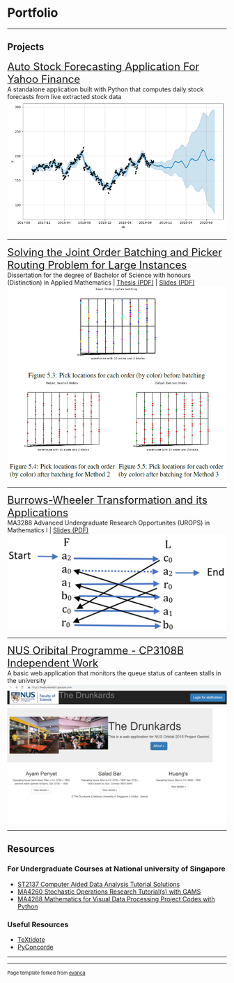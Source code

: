 # Portfolio

---

## Projects 

[<font size="5">Auto Stock Forecasting Application For Yahoo Finance</font>](https://https://weihao94.github.io/auto-stock-forecasting-app/)
<br>
A standalone application built with Python that computes daily stock forecasts from live extracted stock data
<br>
<img src="images/FB_forecast.png?raw=true"/>

---
[<font size="5">Solving the Joint Order Batching and Picker Routing Problem for Large Instances</font>](https://weihao94.github.io/pages/Solving-the-JOBPRP-for-Large-Instances)
<br>
Dissertation for the degree of Bachelor of Science with honours (Distinction) in Applied Mathematics | [Thesis (PDF)](https://weihao94.github.io/pdf/Khoong-Wei-Hao-Honours-Thesis.pdf) | [Slides (PDF)](https://weihao94.github.io/pdf/Final-Talk-Khoong-Wei-Hao.pdf)
<br>
<img src="images/fyp.png?raw=true"/>

---
[<font size="5">Burrows-Wheeler Transformation and its Applications</font>](https://github.com/weihao94/Burrows-Wheeler-Transformation-and-its-Applications)
<br>
MA3288 Advanced Undergraduate Research Opportunites (UROPS) in Mathematics I | [Slides (PDF)](https://weihao94.github.io/pdf/Khoong-WeiHao-Burrows-Wheeler-Transformation-and-its-Applications-(Slides).pdf)
<br>
<img src="images/bwt.png?raw=true"/>


---
[<font size="5">NUS Oribital Programme - CP3108B Independent Work</font>](https://github.com/weihao94/The-Drunkards)
<br>
A basic web application that monitors the queue status of canteen stalls in the university
<br>
<img src="images/orbital.png?raw=true"/>

---

## Resources

### For Undergraduate Courses at National university of Singapore

- [ST2137 Computer Aided Data Analysis Tutorial Solutions](https://github.com/weihao94/ST2137-Computer-Aided-Data-Analysis)
- [MA4260 Stochastic Operations Research Tutorial(s) with GAMS](https://github.com/weihao94/GAMS-Codes)
- [MA4268 Mathematics for Visual Data Processing Project Codes with Python](https://github.com/weihao94/MA4268-Mathematics-for-Visual-Data-Processing-Python-Codes)

### Useful Resources

- [TeXtidote](https://sylvainhalle.github.io/textidote/)
- [PyConcorde](https://github.com/jvkersch/pyconcorde)

---




---
<p style="font-size:11px">Page template forked from <a href="https://github.com/evanca/quick-portfolio">evanca</a></p>
<!-- Remove above link if you don't want to attibute -->
